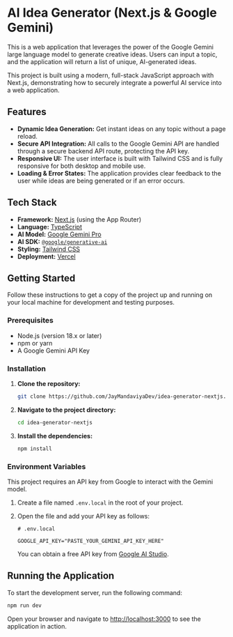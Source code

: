 # AI Idea Generator (Next.js & Google Gemini)

This is a web application that leverages the power of the Google Gemini large language model to generate creative ideas. Users can input a topic, and the application will return a list of unique, AI-generated ideas.

This project is built using a modern, full-stack JavaScript approach with Next.js, demonstrating how to securely integrate a powerful AI service into a web application.

## Features

*   **Dynamic Idea Generation:** Get instant ideas on any topic without a page reload.
*   **Secure API Integration:** All calls to the Google Gemini API are handled through a secure backend API route, protecting the API key.
*   **Responsive UI:** The user interface is built with Tailwind CSS and is fully responsive for both desktop and mobile use.
*   **Loading & Error States:** The application provides clear feedback to the user while ideas are being generated or if an error occurs.

## Tech Stack

*   **Framework:** [Next.js](https://nextjs.org/) (using the App Router)
*   **Language:** [TypeScript](https://www.typescriptlang.org/)
*   **AI Model:** [Google Gemini Pro](https://deepmind.google/technologies/gemini/)
*   **AI SDK:** [`@google/generative-ai`](https://www.npmjs.com/package/@google/generative-ai)
*   **Styling:** [Tailwind CSS](https://tailwindcss.com/)
*   **Deployment:** [Vercel](https://vercel.com/)

## Getting Started

Follow these instructions to get a copy of the project up and running on your local machine for development and testing purposes.

### Prerequisites

*   Node.js (version 18.x or later)
*   npm or yarn
*   A Google Gemini API Key

### Installation

1.  **Clone the repository:**
    ```bash
    git clone https://github.com/JayMandaviyaDev/idea-generator-nextjs.git
    ```

2.  **Navigate to the project directory:**
    ```bash
    cd idea-generator-nextjs
    ```

3.  **Install the dependencies:**
    ```bash
    npm install
    ```

### Environment Variables

This project requires an API key from Google to interact with the Gemini model.

1.  Create a file named `.env.local` in the root of your project.
2.  Open the file and add your API key as follows:

    ```
    # .env.local

    GOOGLE_API_KEY="PASTE_YOUR_GEMINI_API_KEY_HERE"
    ```
    You can obtain a free API key from [Google AI Studio](https://aistudio.google.com/).

## Running the Application

To start the development server, run the following command:

```bash
npm run dev
```

Open your browser and navigate to [http://localhost:3000](http://localhost:3000) to see the application in action.
